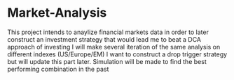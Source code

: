 # Market-Analysis

This project intends to anaylize financial markets data in order to later construct an investment strategy that would lead me to beat a DCA approach of investing
I will make several iteration of the same analysis on different indexes (US/Europe/EM)
I want to construct a drop trigger strategy but will update this part later.
Simulation will be made to find the best performing combination in the past
